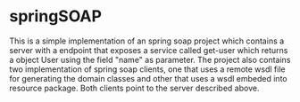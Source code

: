 # springSOAP

This is a simple implementation of an spring soap project which contains a server with a endpoint that exposes a service called 
get-user which returns a object User using the field "name" as parameter.
The project also contains two implementation of spring soap clients, one that uses a remote wsdl file for generating the domain classes and other that uses a wsdl embeded into resource package. Both clients point to the server described above.
